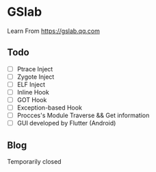 # GSlab
Learn From https://gslab.qq.com

## Todo
- [ ] Ptrace Inject
- [ ] Zygote Inject
- [ ] ELF Inject
- [ ] Inline Hook
- [ ] GOT Hook
- [ ] Exception-based Hook
- [ ] Procces's Module Traverse && Get information
- [ ] GUI developed by Flutter (Android)

## Blog
Temporarily closed
